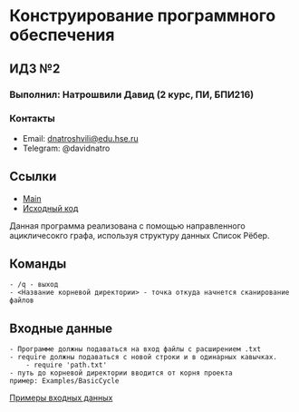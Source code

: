 # Конструирование программного обеспечения

## ИДЗ №2

### Выполнил: Натрошвили Давид (2 курс, ПИ, БПИ216)

### Контакты

* Email: dnatroshvili@edu.hse.ru
* Telegram: @davidnatro

## Ссылки

* [Main](src/main/java/Program.java)
* [Исходный код](src/main/java/application)

Данная программа реализована с помощью направленного ацикличесокго графа, используя
структуру данных Список Рёбер.

## Команды

    - /q - выход
    - <Название корневой директории> - точка откуда начнется сканирование файлов

## Входные данные

    - Программе должны подаваться на вход файлы с расширением .txt
    - require должны подаваться с новой строки и в одинарных кавычках.
        - require 'path.txt'
    - путь до корневой директории вводится от корня проекта
    пример: Examples/BasicCycle

[Примеры входных данных](Examples)